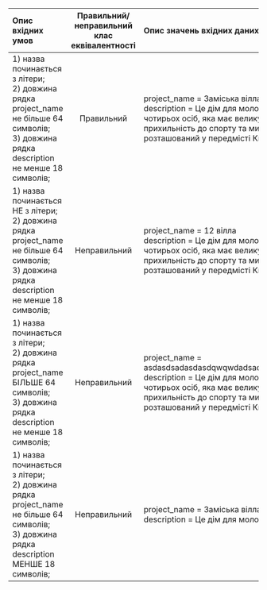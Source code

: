 |Опис вхідних умов|Правильний/неправильний <br> клас еквівалентності|Опис значень вхідних даних|
|:-|:-:|:-|
|1) назва починається з літери; <br>2) довжина рядка project_name не більше 64 символів; <br>3) довжина рядка description не менше 18 символів; |Правильний|project_name = Заміська вілла <br> description = Це дім для молодої сім’ї з чотирьох осіб, яка має велику прихильність до спорту та мистецтва, розташований у передмісті Києва.|
|1) назва починається НЕ з літери; <br>2) довжина рядка project_name не більше 64 символів; <br>3) довжина рядка description не менше 18 символів; |Неправильний|project_name = 12 вілла <br> description = Це дім для молодої сім’ї з чотирьох осіб, яка має велику прихильність до спорту та мистецтва, розташований у передмісті Києва.|
|1) назва починається з літери; <br>2) довжина рядка project_name БІЛЬШЕ 64 символів; <br>3) довжина рядка description не менше 18 символів; |Неправильний|project_name = asdasdsadasdasdqwqwdadsadqweasdqwe <br> description = Це дім для молодої сім’ї з чотирьох осіб, яка має велику прихильність до спорту та мистецтва, розташований у передмісті Києва.|
|1) назва починається з літери; <br>2) довжина рядка project_name не більше 64 символів; <br>3) довжина рядка description МЕНШЕ 18 символів; |Неправильний|project_name = Заміська вілла <br> description = Це дім для молодої сім’ї.|
